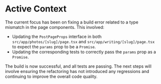 # Active Context

The current focus has been on fixing a build error related to a type mismatch in the page components. This involved:

- Updating the `PostPageProps` interface in both `src/app/photos/[slug]/page.tsx` and `src/app/writing/[slug]/page.tsx` to expect the `params` prop to be a `Promise`.
- Updating the corresponding tests to correctly pass the `params` prop as a `Promise`.

The build is now successful, and all tests are passing. The next steps will involve ensuring the refactoring has not introduced any regressions and continuing to improve the overall code quality.
